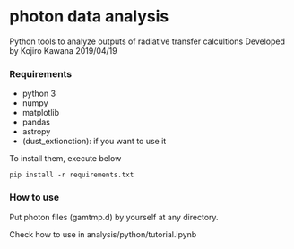 # photon data analysis

Python tools to analyze outputs of radiative transfer calcultions
Developed by Kojiro Kawana 2019/04/19


### Requirements

- python 3
- numpy
- matplotlib
- pandas
- astropy
- (dust_extionction): if you want to use it

To install them, execute below
```shell
pip install -r requirements.txt
```

### How to use
Put photon files (gamtmp.d) by yourself at any directory.

Check how to use in analysis/python/tutorial.ipynb
